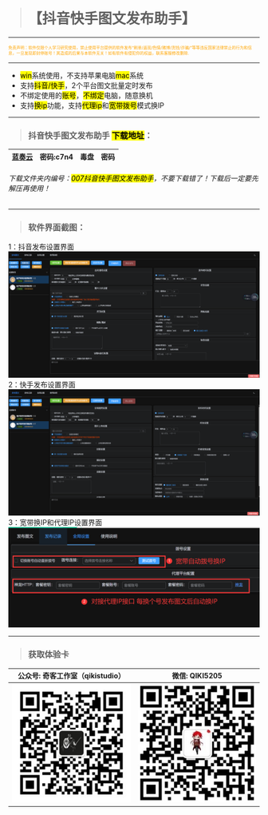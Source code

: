 > # 【抖音快手图文发布助手】

---
<p style="font-size: 8px; color:orange">免责声明：软件仅限个人学习研究使用，禁止使用平台提供的软件发布“刷单/返现/色情/赌博/洗钱/诈骗/”等等违反国家法律禁止的行为和信息，一旦发现即封停账号！其造成的后果与本软件无关！如有软件有侵犯你的权益，联系客服修改删除.</p>

---

- <mark>win</mark>系统使用，不支持苹果电脑<mark>mac</mark>系统
- 支持<mark>抖音/快手</mark>，2个平台图文批量定时发布
- 不绑定使用的<mark>账号</mark>，<mark>不绑定</mark>电脑，随意换机
- 支持<mark>换ip</mark>功能，支持<mark>代理ip</mark>和<mark>宽带拨号</mark>模式换IP

---

> ### 抖音快手图文发布助手  <mark>下载地址</mark>：

| [蓝奏云](https://qkcm.lanzouj.com/b012z7gxa) | 密码:c7n4 | 毒盘  | 密码  |
| ----------------------------------------- | ------- | --- | --- |

###### 下载文件夹内编号：<mark>007抖音快手图文发布助手</mark>，不要下载错了！下载后一定要先解压再使用！

---

> ### 软件界面截图：

1：抖音发布设置界面
![输入图片说明](PublishDKtuwen.assets/1dy.png)
2：快手发布设置界面
![输入图片说明](PublishDKtuwen.assets/2ks.png)
3：宽带换IP和代理IP设置界面
![输入图片说明](PublishDKtuwen.assets/3IP.png)

----

> ### 获取体验卡

| 公众号: 奇客工作室（qikistudio）       | 微信: QIKI5205                |
| ---------------------------- | --------------------------- |
| ![输入图片说明](../static/gzh.png) | ![输入图片说明](../static/wx.png) |